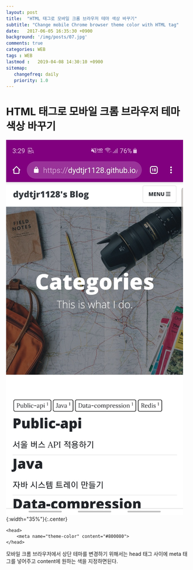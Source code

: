 ```yaml
---
layout: post
title:  "HTML 태그로 모바일 크롬 브라우저 테마 색상 바꾸기"
subtitle: "Change mobile Chrome browser theme color with HTML tag"
date:   2017-06-05 16:35:30 +0900
background: '/img/posts/07.jpg'
comments: true
categories: WEB
tags : WEB
lastmod :   2019-04-08 14:30:10 +0900
sitemap:
   changefreq: daily
   priority: 1.0
---
```


# HTML 태그로 모바일 크롬 브라우저 테마 색상 바꾸기

![/img/Ch](/img/Chrome-metatag/1.jpg){:width="35%"}{:.center}

```
<head>
    <meta name="theme-color" content="#800080">
</head>
```
모바일 크롬 브라우저에서 상단 테마를 변경하기 위해서는 head 태그 사이에 meta 태그를 넣어주고 content에 원하는 색을 지정하면된다.

